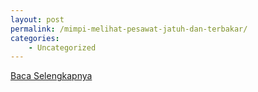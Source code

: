 ```yaml
---
layout: post
permalink: /mimpi-melihat-pesawat-jatuh-dan-terbakar/
categories:
    - Uncategorized
---
```


[Baca Selengkapnya](/04)
